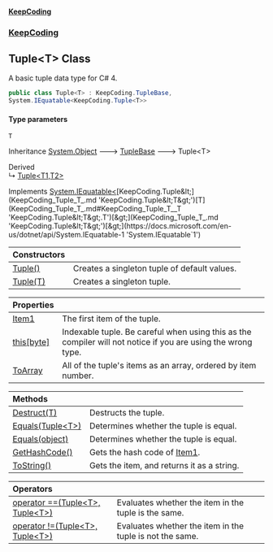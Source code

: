 #### [KeepCoding](index.md 'index')
### [KeepCoding](KeepCoding.md 'KeepCoding')
## Tuple&lt;T&gt; Class
A basic tuple data type for C# 4.  
```csharp
public class Tuple<T> : KeepCoding.TupleBase,
System.IEquatable<KeepCoding.Tuple<T>>
```
#### Type parameters
<a name='KeepCoding_Tuple_T__T'></a>
`T`  
  

Inheritance [System.Object](https://docs.microsoft.com/en-us/dotnet/api/System.Object 'System.Object') &#129106; [TupleBase](KeepCoding_TupleBase.md 'KeepCoding.TupleBase') &#129106; Tuple&lt;T&gt;  

Derived  
&#8627; [Tuple&lt;T1,T2&gt;](KeepCoding_Tuple_T1_T2_.md 'KeepCoding.Tuple&lt;T1,T2&gt;')  

Implements [System.IEquatable&lt;](https://docs.microsoft.com/en-us/dotnet/api/System.IEquatable-1 'System.IEquatable`1')[KeepCoding.Tuple&lt;](KeepCoding_Tuple_T_.md 'KeepCoding.Tuple&lt;T&gt;')[T](KeepCoding_Tuple_T_.md#KeepCoding_Tuple_T__T 'KeepCoding.Tuple&lt;T&gt;.T')[&gt;](KeepCoding_Tuple_T_.md 'KeepCoding.Tuple&lt;T&gt;')[&gt;](https://docs.microsoft.com/en-us/dotnet/api/System.IEquatable-1 'System.IEquatable`1')  

| Constructors | |
| :--- | :--- |
| [Tuple()](KeepCoding_Tuple_T__Tuple().md 'KeepCoding.Tuple&lt;T&gt;.Tuple()') | Creates a singleton tuple of default values.<br/> |
| [Tuple(T)](KeepCoding_Tuple_T__Tuple(T).md 'KeepCoding.Tuple&lt;T&gt;.Tuple(T)') | Creates a singleton tuple.<br/> |

| Properties | |
| :--- | :--- |
| [Item1](KeepCoding_Tuple_T__Item1.md 'KeepCoding.Tuple&lt;T&gt;.Item1') | The first item of the tuple.<br/> |
| [this[byte]](KeepCoding_Tuple_T__this_byte_.md 'KeepCoding.Tuple&lt;T&gt;.this[byte]') | Indexable tuple. Be careful when using this as the compiler will not notice if you are using the wrong type.<br/> |
| [ToArray](KeepCoding_Tuple_T__ToArray.md 'KeepCoding.Tuple&lt;T&gt;.ToArray') | All of the tuple's items as an array, ordered by item number.<br/> |

| Methods | |
| :--- | :--- |
| [Destruct(T)](KeepCoding_Tuple_T__Destruct(T).md 'KeepCoding.Tuple&lt;T&gt;.Destruct(T)') | Destructs the tuple.<br/> |
| [Equals(Tuple&lt;T&gt;)](KeepCoding_Tuple_T__Equals(KeepCoding_Tuple_T_).md 'KeepCoding.Tuple&lt;T&gt;.Equals(KeepCoding.Tuple&lt;T&gt;)') | Determines whether the tuple is equal.<br/> |
| [Equals(object)](KeepCoding_Tuple_T__Equals(object).md 'KeepCoding.Tuple&lt;T&gt;.Equals(object)') | Determines whether the tuple is equal.<br/> |
| [GetHashCode()](KeepCoding_Tuple_T__GetHashCode().md 'KeepCoding.Tuple&lt;T&gt;.GetHashCode()') | Gets the hash code of [Item1](KeepCoding_Tuple_T__Item1.md 'KeepCoding.Tuple&lt;T&gt;.Item1').<br/> |
| [ToString()](KeepCoding_Tuple_T__ToString().md 'KeepCoding.Tuple&lt;T&gt;.ToString()') | Gets the item, and returns it as a string.<br/> |

| Operators | |
| :--- | :--- |
| [operator ==(Tuple&lt;T&gt;, Tuple&lt;T&gt;)](KeepCoding_Tuple_T__op_Equality(KeepCoding_Tuple_T__KeepCoding_Tuple_T_).md 'KeepCoding.Tuple&lt;T&gt;.op_Equality(KeepCoding.Tuple&lt;T&gt;, KeepCoding.Tuple&lt;T&gt;)') | Evaluates whether the item in the tuple is the same.<br/> |
| [operator !=(Tuple&lt;T&gt;, Tuple&lt;T&gt;)](KeepCoding_Tuple_T__op_Inequality(KeepCoding_Tuple_T__KeepCoding_Tuple_T_).md 'KeepCoding.Tuple&lt;T&gt;.op_Inequality(KeepCoding.Tuple&lt;T&gt;, KeepCoding.Tuple&lt;T&gt;)') | Evaluates whether the item in the tuple is not the same.<br/> |
